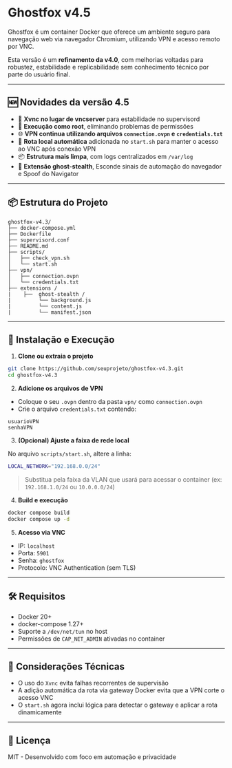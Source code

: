 # Ghostfox v4.5

Ghostfox é um container Docker que oferece um ambiente seguro para navegação web via navegador Chromium, utilizando VPN e acesso remoto por VNC.

Esta versão é um **refinamento da v4.0**, com melhorias voltadas para robustez, estabilidade e replicabilidade sem conhecimento técnico por parte do usuário final.

---

## 🆕 Novidades da versão 4.5

- 🔁 **Xvnc no lugar de vncserver** para estabilidade no supervisord
- 🔐 **Execução como root**, eliminando problemas de permissões
- 🌐 **VPN continua utilizando arquivos `connection.ovpn` e `credentials.txt`**
- 🧠 **Rota local automática** adicionada no `start.sh` para manter o acesso ao VNC após conexão VPN
- 📦 **Estrutura mais limpa**, com logs centralizados em `/var/log`
- 🧩 **Extensão ghost-stealth**, Esconde sinais de automação do navegador e Spoof do Navigator

---

## 📦 Estrutura do Projeto

```plaintext
ghostfox-v4.3/
├── docker-compose.yml
├── Dockerfile
├── supervisord.conf
├── README.md
├── scripts/
│   ├── check_vpn.sh
│   └── start.sh
├── vpn/
│   ├── connection.ovpn
│   └── credentials.txt
├── extensions /
|    ├──  ghost-stealth /
|         └── background.js
|         └── content.js
|         └── manifest.json
```

---

## 🚀 Instalação e Execução

1. **Clone ou extraia o projeto**

```bash
git clone https://github.com/seuprojeto/ghostfox-v4.3.git
cd ghostfox-v4.3
```

2. **Adicione os arquivos de VPN**

- Coloque o seu `.ovpn` dentro da pasta `vpn/` como `connection.ovpn`
- Crie o arquivo `credentials.txt` contendo:
```
usuarioVPN
senhaVPN
```

3. **(Opcional) Ajuste a faixa de rede local**

No arquivo `scripts/start.sh`, altere a linha:
```bash
LOCAL_NETWORK="192.168.0.0/24"
```
> Substitua pela faixa da VLAN que usará para acessar o container (ex: `192.168.1.0/24` ou `10.0.0.0/24`)

4. **Build e execução**

```bash
docker compose build
docker compose up -d
```

5. **Acesso via VNC**

- IP: `localhost`
- Porta: `5901`
- Senha: `ghostfox`
- Protocolo: VNC Authentication (sem TLS)

---

## 🛠️ Requisitos

- Docker 20+
- docker-compose 1.27+
- Suporte a `/dev/net/tun` no host
- Permissões de `CAP_NET_ADMIN` ativadas no container

---

## 📌 Considerações Técnicas

- O uso do `Xvnc` evita falhas recorrentes de supervisão
- A adição automática da rota via gateway Docker evita que a VPN corte o acesso VNC
- O `start.sh` agora inclui lógica para detectar o gateway e aplicar a rota dinamicamente

---

## 📄 Licença

MIT - Desenvolvido com foco em automação e privacidade
